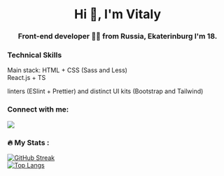 <h1 align="center">Hi 👋, I'm Vitaly</h1>
<h3 align="center">Front-end developer 👨‍💻 from Russia, Ekaterinburg I'm 18.</h3>

### Technical Skills
Main stack: 
HTML + CSS (Sass and Less) <br />
React.js + TS <br />

linters (ESlint + Prettier) and distinct UI kits (Bootstrap and Tailwind) <br />

<h3 align="left">Connect with me:</h3>
<a href="https://t.me/izao0"><img src="https://img.shields.io/badge/Telegram-blue?logo=telegram&logoColor=white&style=for-the-badge"/></a>

### :fire: My Stats :
[![GitHub Streak](http://github-readme-streak-stats.herokuapp.com?user=Qahyfo&theme=dark&background=000000)](https://git.io/streak-stats)
<br />
[![Top Langs](https://github-readme-stats.vercel.app/api/top-langs/?username=Qahyfo&layout=compact&theme=vision-friendly-dark)](https://github.com/anuraghazra/github-readme-stats)
<!--
**Qahyfo/Qahyfo** is a ✨ _special_ ✨ repository because its `README.md` (this file) appears on your GitHub profile.

Here are some ideas to get you started:

- 🔭 I’m currently working on ...
- 🌱 I’m currently learning ...
- 👯 I’m looking to collaborate on ...
- 🤔 I’m looking for help with ...
- 💬 Ask me about ...
- 📫 How to reach me: ...
- 😄 Pronouns: ...
- ⚡ Fun fact: ...
-->
